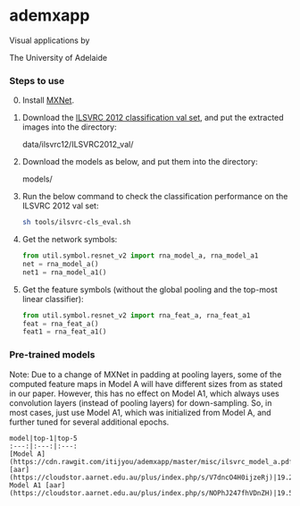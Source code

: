 # ademxapp

Visual applications by

The University of Adelaide


[//]: # (## PafeNet: Path Fully Effectuated Networks)


### Steps to use

0. Install [MXNet](https://github.com/dmlc/mxnet).

0. Download the [ILSVRC 2012 classification val set](http://www.image-net.org/challenges/LSVRC/2012/nnoupb/ILSVRC2012_img_val.tar), and put the extracted images into the directory:

    data/ilsvrc12/ILSVRC2012_val/

0. Download the models as below, and put them into the directory:

    models/

0. Run the below command to check the classification performance on the ILSVRC 2012 val set:

    ```bash
    sh tools/ilsvrc-cls_eval.sh
    ```

0. Get the network symbols:

    ```python
    from util.symbol.resnet_v2 import rna_model_a, rna_model_a1
    net = rna_model_a()
    net1 = rna_model_a1()
    ```

0. Get the feature symbols (without the global pooling and the top-most linear classifier):

    ```python
    from util.symbol.resnet_v2 import rna_feat_a, rna_feat_a1
    feat = rna_feat_a()
    feat1 = rna_feat_a1()
    ```


### Pre-trained models

Note: Due to a change of MXNet in padding at pooling layers, some of the computed feature maps in Model A will have different sizes from as stated in our paper. However, this has no effect on Model A1, which always uses convolution layers (instead of pooling layers) for down-sampling. So, in most cases, just use Model A1, which was initialized from Model A, and further tuned for several additional epochs.

    model|top-1|top-5
    :---:|:---:|:---:
    [Model A](https://cdn.rawgit.com/itijyou/ademxapp/master/misc/ilsvrc_model_a.pdf) [aar](https://cloudstor.aarnet.edu.au/plus/index.php/s/V7dncO4H0ijzeRj)|19.20%|4.73%
    Model A1 [aar](https://cloudstor.aarnet.edu.au/plus/index.php/s/NOPhJ247fhVDnZH)|19.54%|4.75%


<!---
### Citation

If you use this code or these models in your research, please cite:

    @Misc{PafeNet.2016.Wu,
        author = {Zifeng Wu and Chunhua Shen and Anton van den Hegel},
        title = {Wider or Deeper: Revisiting the ResNet Model for Visual Recognition},
        year = {2016}
        howpublished = {arXiv:?.?}
    }
-->

